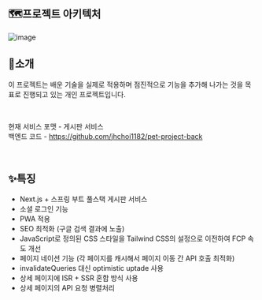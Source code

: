 ## 🗺프로젝트 아키텍처

![image](https://github.com/jhchoi1182/next-todo/assets/116577489/c959ef3f-656d-4d22-b713-34fcf3006a44)

## 🎉소개

이 프로젝트는 배운 기술을 실제로 적용하며 점진적으로 기능을 추가해 나가는 것을 목표로 진행되고 있는 개인 프로젝트입니다.

<br>

현재 서비스 포맷 - 게시판 서비스  
백엔드 코드 - https://github.com/jhchoi1182/pet-project-back

<br>

## ✨특징

- Next.js + 스프링 부트 풀스택 게시판 서비스
- 소셜 로그인 기능
- PWA 적용
- SEO 최적화 (구글 검색 결과에 노출)
- JavaScript로 정의된 CSS 스타일을 Tailwind CSS의 설정으로 이전하여 FCP 속도 개선
- 페이지 네이션 기능 (각 페이지를 캐시해서 페이지 이동 간 API 호출 최적화)
- invalidateQueries 대신 optimistic uptade 사용
- 상세 페이지에 ISR + SSR 혼합 방식 사용
- 상세 페이지의 API 요청 병렬처리